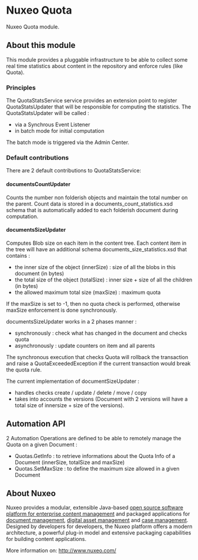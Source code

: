 # Nuxeo Quota

Nuxeo Quota module. 

## About this module

This module provides a pluggable infrastructure to be able to collect some real time statistics about content in the repository and enforce rules (like Quota).

### Principles

The QuotaStatsService service provides an extension point to register QuotaStatsUpdater that will be responsible for computing the statistics.
The QuotaStatsUpdater will be called :

 - via a Synchrous Event Listener
 - in batch mode for initial computation

The batch mode is triggered via the Admin Center.

### Default contributions

There are 2 default contributions to QuotaStatsService:

#### documentsCountUpdater

Counts the number non folderish objects and maintain the total number on the parent.
Count data is stored in a documents_count_statistics.xsd schema that is automatically added to each folderish document during computation.

#### documentsSizeUpdater

Computes Blob size on each item in the content tree.
Each content item in the tree will have an additional schema documents_size_statistics.xsd that contains :

 - the inner size of the object (innerSize) : size of all the blobs in this document (in bytes)
 - the total size of the object (totalSize) : inner size + size of all the children (in bytes)
 - the allowed maximum total size (maxSize) : maximum quota

If the maxSize is set to -1, then no quota check is performed, otherwise maxSize enforcement is done synchronously.

documentsSizeUpdater works in a 2 phases manner :

 - synchronously : check what has changed in the document and checks quota
 - asynchronously : update counters on item and all parents

The synchronous execution that checks Quota will rollback the transaction and raise a QuotaExceededException if the current transaction would break the quota rule.

The current implementation of documentSizeUpdater :

 - handles checks create / update / delete / move / copy
 - takes into accounts the versions (Document with 2 versions will have a total size of innersize + size of the versions).

## Automation API 

2 Automation Operations are defined to be able to remotely manage the Quota on a given Document :

 - Quotas.GetInfo : to retrieve informations about the Quota Info of a Document (innerSize, totalSize and maxSize)
 - Quotas.SetMaxSize : to define the maximum size allowed in a given Document 

## About Nuxeo

Nuxeo provides a modular, extensible Java-based [open source software platform for enterprise content management](http://www.nuxeo.com/en/products/ep) and packaged applications for [document management](http://www.nuxeo.com/en/products/document-management), [digital asset management](http://www.nuxeo.com/en/products/dam) and [case management](http://www.nuxeo.com/en/products/case-management). Designed by developers for developers, the Nuxeo platform offers a modern architecture, a powerful plug-in model and extensive packaging capabilities for building content applications.

More information on: <http://www.nuxeo.com/>

